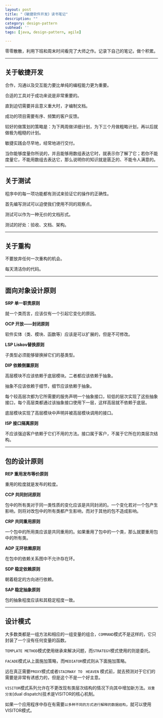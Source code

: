 ```yaml
---
layout: post
title: "《敏捷软件开发》读书笔记"
description: ""
category: design-pattern
subhead: ''
tags: [java, design-pattern, agile]

---
```

零零散散，利用下班和周末时间看完了大师之作。记录下自己的笔记，做个积累。

----

## 关于敏捷开发

合作，沟通以及交互能力要比单纯的编程能力更为重要。

合适的工具对于成功来说是非常重要的。

直到迫切需要并且意义重大时，才编制文档。

成功的项目需要有序、频繁的客户反馈。

较好的做策划的策略是：为下两周做详细计划，为下三个月做粗略计划，再以后就做极为粗糙的计划。

敏捷实践会尽早地，经常地进行交付。

当你能够度量你所说的，并且能够用数组表达它时，就表示你了解了它；若你不能度量它，不能用数组去表达它，那么说明你的知识就是匮乏的、不能令人满意的。

----

## 关于测试

程序中的每一项功能都有测试来验证它的操作的正确性。

首先编写测试可以迫使我们使用不同的观察点。

测试可以作为一种无价的文档形式。

测试的好处：验收、文档、架构。

----

## 关于重构

不要放弃任何一次重构的机会。

每天清洁你的代码。

----

## 面向对象设计原则

**SRP 单一职责原则**

就一个类而言，应该仅有一个引起它变化的原因。

**OCP 开放——封闭原则**

软件实体（类、模块、函数等）应该是可以扩展的，但是不可修改。 

**LSP Liskov替换原则**

子类型必须能够替换掉它们的基类型。

**DIP 依赖倒置原则**

高层模块不应该依赖于底层模块。二者都应该依赖于抽象。

抽象不应该依赖于细节，细节应该依赖于抽象。

每个较高层次都为它所需要的服务声明一个抽象接口，较低的层次实现了这些抽象接口，每个高层类都通过该抽象接口使用下一层，这样高层就不依赖于底层。

底层模块实现了高层模块中声明并被高层模块调用的接口。

**ISP 接口隔离原则**

不应该强迫客户依赖于它们不用的方法。接口属于客户，不属于它所在的类层次结构。

----

## 包的设计原则

**REP 重用发布等价原则**

重用的粒度就是发布的粒度。

**CCP 共同封闭原则**

包中的所有类对于同一类性质的变化应该是共同封闭的。一个变化若对一个包产生影响，则将对改包中的所有类都产生影响，而对于其他的包不造成影响。

**CRP 共同重用原则**

一个包中的所用类应该是共同重用的。如果重用了包中的一个类，那么就要重用包中的所有类。

**ADP 无环依赖原则**

在包中的依赖关系图中不允许存在环。

**SDP 稳定依赖原则**

朝着稳定的方向进行依赖。

**SAP 稳定抽象原则**

包的抽象程度应该和其稳定程度一致。

---

## 设计模式

大多数类都是一组方法和相应的一组变量的组合，`COMMAND`模式不是这样的，它只封装了一个没有任何变量的函数。

`TEMPLATE METHOD`模式使用继承来解决问题，而`STRATEGY`模式使用的则是委托。

`FACADE`模式从上面施加策略，而`MEDIATOR`模式则从下面施加策略。

远在真正需要`PROXY`模式或者`STAIRWAY TO　HEAVEN` 模式前，就去预测对于它们的需要是非常有诱惑力的，但是这个不是一个好主意。

`VISITOR`模式系列允许在不更改现有类层次结构的情况下向其中增加新方法。`双重分发`(dual dispatch)技术是VISITOR的核心机制。

如果一个应用程序中存在有需要`以多种不同的方式进行解释的数据结构`，就可以使用VISITOR模式。




